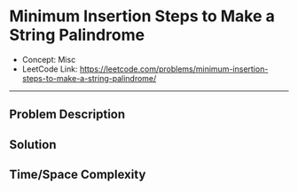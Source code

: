 # Minimum Insertion Steps to Make a String Palindrome

- Concept: Misc
- LeetCode Link: https://leetcode.com/problems/minimum-insertion-steps-to-make-a-string-palindrome/

---

## Problem Description

## Solution

## Time/Space Complexity

